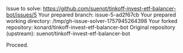 Issue to solve: https://github.com/suenot/tinkoff-invest-etf-balancer-bot/issues/5
Your prepared branch: issue-5-ad2f67cb
Your prepared working directory: /tmp/gh-issue-solver-1757945264398
Your forked repository: konard/tinkoff-invest-etf-balancer-bot
Original repository (upstream): suenot/tinkoff-invest-etf-balancer-bot

Proceed.